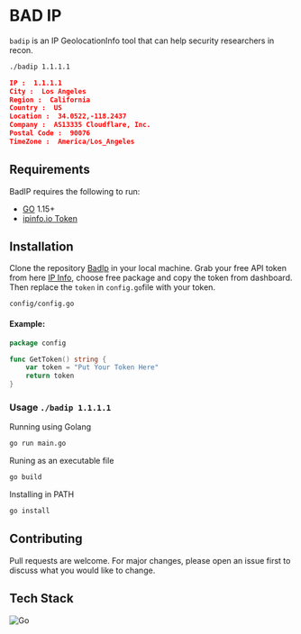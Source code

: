 # BAD IP 

`badip` is an IP GeolocationInfo tool that can help security researchers in recon. 
```bash
./badip 1.1.1.1
```
``` json
IP :  1.1.1.1
City :  Los Angeles
Region :  California
Country :  US
Location :  34.0522,-118.2437
Company :  AS13335 Cloudflare, Inc.
Postal Code :  90076
TimeZone :  America/Los_Angeles
```
Requirements
------------

BadIP requires the following to run:

  * [GO][go] 1.15+
  * [ipinfo.io Token][ipinfo] 


[go]: https://go.dev/doc/install
[ipinfo]: https://ipinfo.io/
## Installation

Clone the repository [BadIp](https://github.com/iamtakdir/badip) in your local machine. Grab your free API token from here [IP Info](https://ipinfo.io/pricing), choose free package and copy the token from dashboard. 
Then replace the `token` in `config.go`file with your token. 

`config/config.go`

#### Example: 
```go
package config

func GetToken() string {
	var token = "Put Your Token Here"
	return token
}
```

### Usage `./badip 1.1.1.1`
Running using Golang
```bash
go run main.go
```
Runing as an 
executable  file 
```bash
go build
```
Installing in PATH
```bash
go install 
```

## Contributing
Pull requests are welcome. For major changes, please open an issue first to discuss what you would like to change.

## Tech Stack 
![Go](https://img.shields.io/badge/Go-00ADD8?style=for-the-badge&logo=go&logoColor=white)

